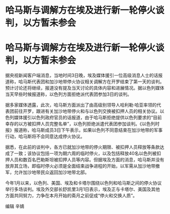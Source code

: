 # 哈马斯与调解方在埃及进行新一轮停火谈判，以方暂未参会

# 哈马斯与调解方在埃及进行新一轮停火谈判，以方暂未参会

据央视新闻客户端消息，当地时间3日晚，埃及媒体援引一位高级消息人士的话报道称，哈马斯代表团和加沙地带停火协议相关调解方在开罗结束了第一天的谈判。预计讨论还将继续，报道没有提及当天讨论的具体内容和进展情况。据以色列媒体当天早些时候报道称，以色列方面拒绝派代表团参加3日的谈判。

据多家媒体透露，此次，哈马斯方面派出了由高级别领导人哈利勒·哈亚率领的代表团前往开罗，跟进有关加沙地带停火和与以色列交换被扣押人员的相关协议。以色列媒体援引以色列政府官员的话报道，由于哈马斯拒绝提供以色列要求的“目前幸存的以方被扣押人员完整名单”，以色列拒绝派遣代表团参加谈判。《以色列时报》报道称，哈马斯成员3日下午表示，如果以色列不同意结束在加沙地带的军事行动，哈马斯将不会同意达成停火协议。

据悉，在此前的谈判中，各方已就加沙地带的停火期限、被扣押人员释放等条款达成了一致；该协议包括一项为期六周的临时停火，以及包括释放40名以色列被扣押人员和数百名巴勒斯坦被扣押人员等内容。但据埃及方面的消息，哈马斯并没有放弃其立场，即临时停火必须是全面结束战争进程的开始，以军需从加沙地带撤军，允许加沙地带民众返回加沙地带北部。

今年1月以来，以色列、美国、埃及和卡塔尔围绕以色列和哈马斯之间的停火协议举行多场谈判。埃及外交部长舒凯里3月1日表示，埃及正与卡塔尔、美国及其他方面共同努力，力争在本月开始的斋月之前促成“停火和交换人质”。

编辑 辛婧

